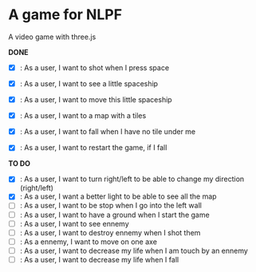 A game for NLPF
===============

A video game with three.js

**DONE**

- [X] : As a user, I want to shot when I press space
- [X] : As a user, I want to see a little spaceship
- [X] : As a user, I want to move this little spaceship
- [X] : As a user, I want to a map with a tiles
- [X] : As a user, I want to fall when I have no tile under me
- [X] : As a user, I want to restart the game, if I fall


**TO DO**

- [X] : As a user, I want to turn right/left to be able to change my direction (right/left)
- [X] : As a user, I want a better light to be able to see all the map
- [ ] : As a user, I want to be stop when I go into the left wall
- [ ] : As a user, I want to have a ground when I start the game
- [ ] : As a user, I want to see ennemy
- [ ] : As a user, I want to destroy ennemy when I shot them
- [ ] : As a ennemy, I want to move on one axe
- [ ] : As a user, I want to decrease my life when I am touch by an ennemy
- [ ] : As a user, I want to decrease my life when I fall 
